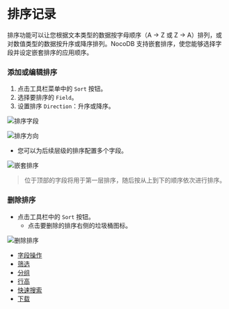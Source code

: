 # 排序记录

排序功能可以让您根据文本类型的数据按字母顺序（A → Z 或 Z → A）排列，或对数值类型的数据按升序或降序排列。NocoDB 支持嵌套排序，使您能够选择字段并设定嵌套排序的应用顺序。

### 添加或编辑排序[](https://docs.nocodb.com/getting-started/self-hosted/installation/aws-ecs/#adding-or-editing-sort "直接链接到添加或编辑排序")

1.  点击工具栏菜单中的 `Sort` 按钮。
2.  选择要排序的 `Field`。
3.  设置排序 `Direction`：升序或降序。

![排序字段](https://docs.nocodb.com/assets/images/sort-1-fa0fe0c81f35a773f6c03ae98c05751f.png)

![排序方向](https://docs.nocodb.com/assets/images/sort-2-9b1d1e39e76dca86dbf63d9c4d59f940.png)

-   您可以为后续层级的排序配置多个字段。

![嵌套排序](https://docs.nocodb.com/assets/images/sort-3-3b0cf33ff1728c5649bcf6de7a5073ff.png)

> 位于顶部的字段将用于第一层排序，随后按从上到下的顺序依次进行排序。

### 删除排序[](https://docs.nocodb.com/getting-started/self-hosted/installation/aws-ecs/#deleting-sort "直接链接到删除排序")

-   点击工具栏中的 `Sort` 按钮。
    -   点击要删除的排序右侧的垃圾桶图标。

![删除排序](https://docs.nocodb.com/assets/images/sort-4-124856ebba5f7b4ca9d8cc67ff97a32b.png)

-   [字段操作](https://docs.nocodb.com/table-operations/field-operations)
-   [筛选](https://docs.nocodb.com/table-operations/filter)
-   [分组](https://docs.nocodb.com/table-operations/group-by)
-   [行高](https://docs.nocodb.com/table-operations/row-height)
-   [快速搜索](https://docs.nocodb.com/table-operations/search)
-   [下载](https://docs.nocodb.com/table-operations/download)